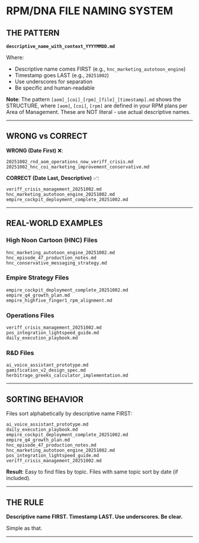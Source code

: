 # RPM/DNA FILE NAMING SYSTEM

## THE PATTERN

**`descriptive_name_with_context_YYYYMMDD.md`**

Where:

- Descriptive name comes FIRST (e.g., `hnc_marketing_autotoon_engine`)
- Timestamp goes LAST (e.g., `20251002`)
- Use underscores for separation
- Be specific and human-readable

**Note**: The pattern `[aom]_[coi]_[rpm]_[file]_[timestamp].md` shows the STRUCTURE, where `[aom]`, `[coi]`, `[rpm]` are defined in your RPM plans per Area of Management. These are NOT literal - use actual descriptive names.

---

## WRONG vs CORRECT

**WRONG (Date First)** ❌:

```
20251002_rnd_aom_operations_now_veriff_crisis.md
20251002_hnc_coi_marketing_improvement_conservative.md
```

**CORRECT (Date Last, Descriptive)** ✅:

```
veriff_crisis_management_20251002.md
hnc_marketing_autotoon_engine_20251002.md
empire_cockpit_deployment_complete_20251002.md
```

---

## REAL-WORLD EXAMPLES

### High Noon Cartoon (HNC) Files

```
hnc_marketing_autotoon_engine_20251002.md
hnc_episode_47_production_notes.md
hnc_conservative_messaging_strategy.md
```

### Empire Strategy Files

```
empire_cockpit_deployment_complete_20251002.md
empire_q4_growth_plan.md
empire_highfive_finger1_rpm_alignment.md
```

### Operations Files

```
veriff_crisis_management_20251002.md
pos_integration_lightspeed_guide.md
daily_execution_playbook.md
```

### R&D Files

```
ai_voice_assistant_prototype.md
gamification_v2_design_spec.md
herbitrage_greeks_calculator_implementation.md
```

---

## SORTING BEHAVIOR

Files sort alphabetically by descriptive name FIRST:

```
ai_voice_assistant_prototype.md
daily_execution_playbook.md
empire_cockpit_deployment_complete_20251002.md
empire_q4_growth_plan.md
hnc_episode_47_production_notes.md
hnc_marketing_autotoon_engine_20251002.md
pos_integration_lightspeed_guide.md
veriff_crisis_management_20251002.md
```

**Result**: Easy to find files by topic. Files with same topic sort by date (if included).

---

## THE RULE

**Descriptive name FIRST. Timestamp LAST. Use underscores. Be clear.**

Simple as that.

---

<!-- Timestamp goes LAST: descriptive_name_20251002.md -->

<!-- Optimized: 2025-10-02 -->

<!-- Last updated: 2025-10-02 -->

<!-- Last optimized: 2025-10-02 -->
